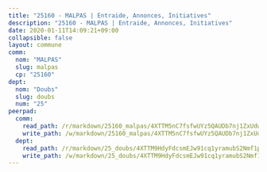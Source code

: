 ```yaml
---
title: "25160 - MALPAS | Entraide, Annonces, Initiatives"
description: "25160 - MALPAS | Entraide, Annonces, Initiatives"
date: 2020-01-11T14:09:21+09:00
collapsible: false
layout: commune
comm:
  nom: "MALPAS"
  slug: malpas
  cp: "25160"
dept:
  nom: "Doubs"
  slug: doubs
  num: "25"
peerpad:
  comm:
    read_path: /r/markdown/25160_malpas/4XTTM5nC7fsfwUYz5QAUDb7nj1ZxUdw8zLzrajrH5CddiWtpA
    write_path: /w/markdown/25160_malpas/4XTTM5nC7fsfwUYz5QAUDb7nj1ZxUdw8zLzrajrH5CddiWtpA-K3TgU6AE6cafAe23F7R1BeD473EWms8rYUQUZvtN3tSYarSf5UDgQxAwjiVZT4fK2vnYJWj1SwPngMGrTmmsAvnKUHesvbsa8fAUgZNiAqBAfGTFm8DCqUAtjeRazbnxA32HTFFY
  dept:
    read_path: /r/markdown/25_doubs/4XTTM9HdyFdcsmEJw91cq1yramubS2Nmf1ps2s84xcMxY74Zv
    write_path: /w/markdown/25_doubs/4XTTM9HdyFdcsmEJw91cq1yramubS2Nmf1ps2s84xcMxY74Zv-K3TgURza6A4QY75MscA2g52nUX9tjMQaHW9mgBSgyRKNNp3M6gkaXA9iDDtpbSx22mTSZbQLYS1izbwsznz8e9u5BERCmGKxZ379xV2nAaDe1bGyxrjytc7G1EcbGtknRFYQ1Lxp
---
```


